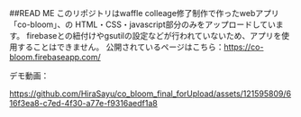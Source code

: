 ##READ ME
このリポジトリはwaffle colleage修了制作で作ったwebアプリ「co-bloom」、の
HTML・CSS・javascript部分のみをアップロードしています。
firebaseとの紐付けやgsutilの設定などが行われていないため、アプリを使用することはできません。
公開されているページはこちら：https://co-bloom.firebaseapp.com/

デモ動画：

https://github.com/HiraSayu/co_bloom_final_forUpload/assets/121595809/616f3ea8-c7ed-4f30-a77e-f9316aedf1a8

